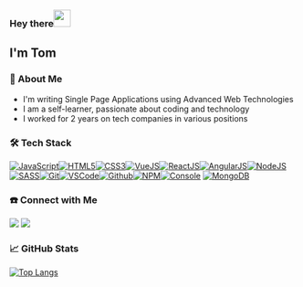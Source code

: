  ### Hey there<img src="https://raw.githubusercontent.com/MartinHeinz/MartinHeinz/master/wave.gif" width="30px">



## I'm Tom

### 👨  About Me

 - I'm writing Single Page Applications using Advanced Web Technologies
 - I am a self-learner, passionate about coding and technology 
 - I worked for 2 years on tech companies in various positions

### 🛠  Tech Stack
[![JavaScript](https://camo.githubusercontent.com/97cf4f8a9d6cc9cc3e930804c2819825bfb6dce51799d4ccecfc5bf766030a9a/68747470733a2f2f696d672e69636f6e73382e636f6d2f636f6c6f722f33302f6a6176617363726970742e706e67)![HTML5](https://camo.githubusercontent.com/4661eb242594e5ba394eb5a20f24a46776f187304d50ad690105b99178d2e3c3/68747470733a2f2f696d672e69636f6e73382e636f6d2f636f6c6f722f33302f68746d6c2d352e706e67)![CSS3](https://camo.githubusercontent.com/4fdeab7e775dbfb1cca495f10c5847f005054e55e6b91baa2ae09153ccf09d98/68747470733a2f2f696d672e69636f6e73382e636f6d2f636f6c6f722f33302f637373332e706e67)](https://camo.githubusercontent.com/4fdeab7e775dbfb1cca495f10c5847f005054e55e6b91baa2ae09153ccf09d98/68747470733a2f2f696d672e69636f6e73382e636f6d2f636f6c6f722f33302f637373332e706e67)[![VueJS](https://camo.githubusercontent.com/d774a7620dfa4ac47016b00b926d2cb8ad92fe81929a429d9f192eb199ace1ea/68747470733a2f2f696d672e69636f6e73382e636f6d2f636f6c6f722f33302f7675652d6a732e706e67)](https://camo.githubusercontent.com/97cf4f8a9d6cc9cc3e930804c2819825bfb6dce51799d4ccecfc5bf766030a9a/68747470733a2f2f696d672e69636f6e73382e636f6d2f636f6c6f722f33302f6a6176617363726970742e706e67)[![ReactJS](https://camo.githubusercontent.com/8e9c6ff9a7a9aac5b41dd49c78f03383e34c46d3bbf1dc92cb8dc5625213f637/68747470733a2f2f696d672e69636f6e73382e636f6d2f636f6c6f722f33302f72656163742d6e61746976652e706e67)](https://camo.githubusercontent.com/81f543ea1060080eb238ea885f538a097943a9b3ba30e8de5cd3dd3d53bc76e4/68747470733a2f2f696d672e69636f6e73382e636f6d2f636f6c6f722f33302f6e6f64656a732e706e67)[![AngularJS](https://camo.githubusercontent.com/7867f3f400cda037ff2fe8ede4baecb280823f950c86e728b2fdab48e71d2aad/68747470733a2f2f696d672e69636f6e73382e636f6d2f636f6c6f722f33302f616e67756c61726a732e706e67)](https://camo.githubusercontent.com/6ad86fb32b7869535fbb7c0b0bc2d1f7a21294f991936b0ccdbdaa98e5ea3e2d/68747470733a2f2f696d672e69636f6e73382e636f6d2f636f6c6f722f33302f736173732e706e67)[![NodeJS](https://camo.githubusercontent.com/81f543ea1060080eb238ea885f538a097943a9b3ba30e8de5cd3dd3d53bc76e4/68747470733a2f2f696d672e69636f6e73382e636f6d2f636f6c6f722f33302f6e6f64656a732e706e67)](https://camo.githubusercontent.com/898b8f22f0aa6342c492faac0a0e280f217281d2819d9b7231e5ed0f32b02663/68747470733a2f2f696d672e69636f6e73382e636f6d2f636f6c6f722f33302f6e706d2e706e67)[![SASS](https://camo.githubusercontent.com/6ad86fb32b7869535fbb7c0b0bc2d1f7a21294f991936b0ccdbdaa98e5ea3e2d/68747470733a2f2f696d672e69636f6e73382e636f6d2f636f6c6f722f33302f736173732e706e67)](https://camo.githubusercontent.com/627ffcf2df11c68d27d93aeee49955e9d4ce14ef304b8d725872d8a966fea9d1/68747470733a2f2f696d672e69636f6e73382e636f6d2f6d6174657269616c2d6f75746c696e65642f33302f6769746875622e706e67)[![Git](https://camo.githubusercontent.com/3717b27c1e565195f0d0aefab75c5bd69a8c0abcd6211222a37fa1c65baedc53/68747470733a2f2f696d672e69636f6e73382e636f6d2f636f6c6f722f33302f6769742e706e67)](https://camo.githubusercontent.com/3717b27c1e565195f0d0aefab75c5bd69a8c0abcd6211222a37fa1c65baedc53/68747470733a2f2f696d672e69636f6e73382e636f6d2f636f6c6f722f33302f6769742e706e67)[![VSCode](https://camo.githubusercontent.com/ff2725410fd26b91a5539552d4c74e14a0ee6f83053f8c6b3d13815d1602188a/68747470733a2f2f696d672e69636f6e73382e636f6d2f636f6c6f722f33302f76697375616c2d73747564696f2d636f64652d323031392e706e67)](https://camo.githubusercontent.com/ff2725410fd26b91a5539552d4c74e14a0ee6f83053f8c6b3d13815d1602188a/68747470733a2f2f696d672e69636f6e73382e636f6d2f636f6c6f722f33302f76697375616c2d73747564696f2d636f64652d323031392e706e67)[![Github](https://camo.githubusercontent.com/627ffcf2df11c68d27d93aeee49955e9d4ce14ef304b8d725872d8a966fea9d1/68747470733a2f2f696d672e69636f6e73382e636f6d2f6d6174657269616c2d6f75746c696e65642f33302f6769746875622e706e67)](https://camo.githubusercontent.com/8e9c6ff9a7a9aac5b41dd49c78f03383e34c46d3bbf1dc92cb8dc5625213f637/68747470733a2f2f696d672e69636f6e73382e636f6d2f636f6c6f722f33302f72656163742d6e61746976652e706e67)[![NPM](https://camo.githubusercontent.com/898b8f22f0aa6342c492faac0a0e280f217281d2819d9b7231e5ed0f32b02663/68747470733a2f2f696d672e69636f6e73382e636f6d2f636f6c6f722f33302f6e706d2e706e67)](https://camo.githubusercontent.com/7867f3f400cda037ff2fe8ede4baecb280823f950c86e728b2fdab48e71d2aad/68747470733a2f2f696d672e69636f6e73382e636f6d2f636f6c6f722f33302f616e67756c61726a732e706e67)[![Console](https://camo.githubusercontent.com/5825b1ea9341c280f6e392a5185bc02b7a53f2f9b051b610eea1089579151336/68747470733a2f2f696d672e69636f6e73382e636f6d2f636f6c6f722f33302f636f6e736f6c652e706e67)](https://camo.githubusercontent.com/5825b1ea9341c280f6e392a5185bc02b7a53f2f9b051b610eea1089579151336/68747470733a2f2f696d672e69636f6e73382e636f6d2f636f6c6f722f33302f636f6e736f6c652e706e67)
 [![MongoDB](https://camo.githubusercontent.com/1814b15b1b854f64349da244483a9b0091db7109bbb725d9c5f1dc0231100be1/68747470733a2f2f696d672e736869656c64732e696f2f62616467652f2d4d6f6e676f44422d3333333333333f7374796c653d666c6174266c6f676f3d6d6f6e676f6462)](https://camo.githubusercontent.com/1814b15b1b854f64349da244483a9b0091db7109bbb725d9c5f1dc0231100be1/68747470733a2f2f696d672e736869656c64732e696f2f62616467652f2d4d6f6e676f44422d3333333333333f7374796c653d666c6174266c6f676f3d6d6f6e676f6462)

### ☎️ Connect with Me
[![](https://raw.githubusercontent.com/jayehernandez/jayehernandez/3f5402efef9a0ae89211a6e04609558e862ca616/readme/linkedin-fill.svg)](https://www.linkedin.com/in/tom-shalem)  [![](https://raw.githubusercontent.com/jayehernandez/jayehernandez/3f5402efef9a0ae89211a6e04609558e862ca616/readme/mail-fill.svg)](mailto:tomsh5@gmail.com)  

### 📈 GitHub Stats

[![Top Langs](https://github-readme-stats.vercel.app/api/top-langs/?username=tomsh5)](https://github.com/tomsh5/github-readme-stats)
